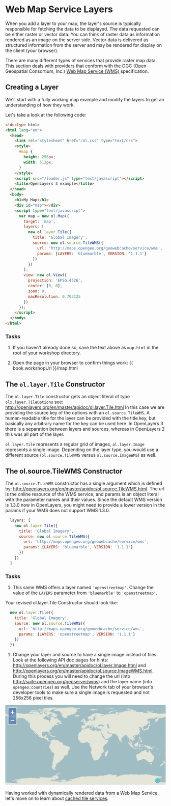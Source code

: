 # Web Map Service Layers

When you add a layer to your map, the layer's source is typically responsible for fetching the data to be displayed. The data requested can be either raster or vector data. You can think of raster data as information rendered as an image on the server side. Vector data is delivered as structured information from the server and may be rendered for display on the client (your browser).

There are many different types of services that provide raster map data. This section deals with providers that conform with the OGC (Open Geospatial Consortium, Inc.) [Web Map Service (WMS)](http://www.opengeospatial.org/standards/wms>) specification.

## Creating a Layer

We'll start with a fully working map example and modify the layers to get an
understanding of how they work.

Let's take a look at the following code:

```html
<!doctype html>
<html lang="en">
  <head>
    <link rel="stylesheet" href="/ol.css" type="text/css">
    <style>
      #map {
        height: 256px;
        width: 512px;
      }
    </style>
    <script src="/loader.js" type="text/javascript"></script>
    <title>OpenLayers 3 example</title>
  </head>
  <body>
    <h1>My Map</h1>
    <div id="map"></div>
    <script type="text/javascript">
      var map = new ol.Map({
        target: 'map',
        layers: [
          new ol.layer.Tile({
            title: 'Global Imagery',
            source: new ol.source.TileWMS({
              url: 'http://maps.opengeo.org/geowebcache/service/wms',
              params: {LAYERS: 'bluemarble', VERSION: '1.1.1'}
            })
          })
        ],
        view: new ol.View({
          projection: 'EPSG:4326',
          center: [0, 0],
          zoom: 0,
          maxResolution: 0.703125
        })
      });
    </script>
  </body>
</html>
```

### Tasks

1. If you haven't already done so, save the text above as `map.html` in the root of your workshop directory.

1. Open the page in your browser to confirm things work: {{ book.workshopUrl }}/map.html

## The `ol.layer.Tile` Constructor

The `ol.layer.Tile` constructor gets an object literal of type `olx.layer.TileOptions` see: http://openlayers.org/en/master/apidoc/ol.layer.Tile.html
In this case we are providing the source key of the options with an `ol.source.TileWMS`.
A human-readable title for the layer can be provided with the title key, but basically any arbitrary name for the key can be used here.
In OpenLayers 3 there is a separation between layers and sources, whereas in OpenLayers 2 this was all part of the layer.

`ol.layer.Tile` represents a regular grid of images, `ol.layer.Image` represents a single image. Depending on the layer type, you would use a different source (`ol.source.TileWMS` versus `ol.source.ImageWMS`) as well.

## The ol.source.TileWMS Constructor

The `ol.source.TileWMS` constructor has a single argument which is defined by: http://openlayers.org/en/master/apidoc/ol.source.TileWMS.html.
The url is the online resource of the WMS service, and params is an object literal with the parameter names and their values. Since the default WMS version is 1.3.0 now in OpenLayers, you might need to provide a lower version in the params if your WMS does not support WMS 1.3.0.

```js
  layers: [
    new ol.layer.Tile({
      title: 'Global Imagery',
      source: new ol.source.TileWMS({
        url: 'http://maps.opengeo.org/geowebcache/service/wms',
        params: {LAYERS: 'bluemarble', VERSION: '1.1.1'}
      })
    })
  ]
```

### Tasks

1. This same WMS offers a layer named `'openstreetmap'`. Change the value of the `LAYERS` parameter from `'bluemarble'` to `'openstreetmap'`.

  Your revised ol.layer.Tile Constructor should look like:

  ```js
    new ol.layer.Tile({
      title: 'Global Imagery',
      source: new ol.source.TileWMS({
        url: 'http://maps.opengeo.org/geowebcache/service/wms',
        params: {LAYERS: 'openstreetmap', VERSION: '1.1.1'}
      })
    })
  ```

1. Change your layer and source to have a single image instead of tiles. Look at the following API doc pages for hints: http://openlayers.org/en/master/apidoc/ol.layer.Image.html and http://openlayers.org/en/master/apidoc/ol.source.ImageWMS.html. During this process you will need to change the url (into http://suite.opengeo.org/geoserver/wms) and the layer name (into `opengeo:countries`) as well. Use the Network tab of your browser's developer tools to make sure a single image is requested and not 256x256 pixel tiles.

  ![A WMS as an image source](wms1.png)

Having worked with dynamically rendered data from a Web Map Service, let's move
on to learn about [cached tile services](cached.md).
